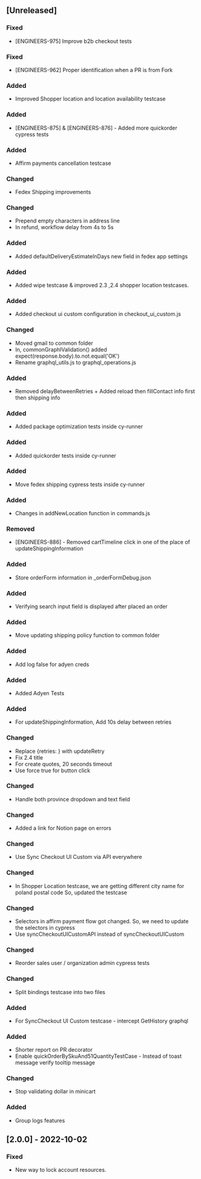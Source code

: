 ## [Unreleased]

### Fixed
- [ENGINEERS-975] Improve b2b checkout tests
### Fixed
- [ENGINEERS-962] Proper identification when a PR is from Fork

### Added
- Improved Shopper location and location availability testcase

### Added
- [ENGINEERS-875] & [ENGINEERS-876] - Added more quickorder cypress tests

### Added
- Affirm payments cancellation testcase 

### Changed
- Fedex Shipping improvements

### Changed
- Prepend empty characters in address line
- In refund, workflow delay from 4s to 5s

### Added
- Added defaultDeliveryEstimateInDays new field in fedex app settings

### Added
- Added wipe testcase & improved 2.3 ,2.4 shopper location testcases.

### Added
- Added checkout ui custom configuration in checkout_ui_custom.js

### Changed
- Moved gmail to common folder
- In, commonGraphlValidation() added expect(response.body).to.not.equal('OK')
- Rename graphql_utils.js to graphql_operations.js

### Added
- Removed delayBetweenRetries + Added reload then fillContact info first then shipping info

### Added
- Added package optimization tests inside cy-runner

### Added
- Added quickorder tests inside cy-runner

### Added
- Move fedex shipping cypress tests inside cy-runner

### Added
- Changes in addNewLocation function in commands.js

### Removed
- [ENGINEERS-886] - Removed cartTimeline click in one of the place of updateShippingInformation

### Added
- Store orderForm information in _orderFormDebug.json

### Added
- Verifying search input field is displayed after placed an order

### Added
- Move updating shipping policy function to common folder

### Added
- Add log false for adyen creds

### Added
- Added Adyen Tests

### Added
- For updateShippingInformation, Add 10s delay between retries

### Changed
- Replace {retries: } with updateRetry
- Fix 2.4 title
- For create quotes, 20 seconds timeout
- Use force true for button click

### Changed
- Handle both province dropdown and text field

### Changed
- Added a link for Notion page on errors

### Changed
- Use Sync Checkout UI Custom via API everywhere

### Changed
- In Shopper Location testcase, we are getting different city name for poland postal code
So, updated the testcase

### Changed
- Selectors in affirm payment flow got changed. So, we need to update the selectors in cypress
- Use syncCheckoutUICustomAPI instead of syncCheckoutUICustom 

### Changed
- Reorder sales user / organization admin cypress tests

### Changed
- Split bindings testcase into two files

### Added
- For SyncCheckout UI Custom testcase - intercept GetHistory graphql

### Added
- Shorter report on PR decorator
- Enable quickOrderBySkuAnd51QuantityTestCase - Instead of toast message verify tooltip message

### Changed
- Stop validating dollar in minicart

### Added
- Group logs features

## [2.0.0] - 2022-10-02

### Fixed
- New way to lock account resources.
